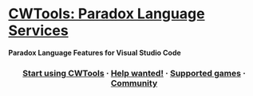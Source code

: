 # [CWTools: Paradox Language Services](https://marketplace.visualstudio.com/items/tboby.cwtools-vscode)

**Paradox Language Features for Visual Studio Code**

<h3 align="center">
  <a href="https://herrx2000.github.io/cwtools-vscode/getting-started">Start using CWTools</a>
  <span> · </span>
  <a href="https://herrx2000.github.io/cwtools-vscode/contribute">Help wanted!</a>
  <span> · </span>
  <a href="https://herrx2000.github.io/cwtools-vscode/projects">Supported games</a>
  <span> · </span>
  <a href="https://herrx2000.github.io/cwtools-vscode/community">Community</a>
</h3>